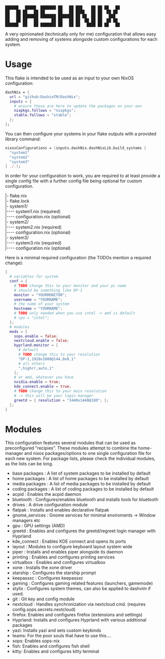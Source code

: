 ```
██████   █████  ███████ ██   ██ ███    ██ ██ ██   ██
██   ██ ██   ██ ██      ██   ██ ████   ██ ██  ██ ██
██   ██ ███████ ███████ ███████ ██ ██  ██ ██   ███
██   ██ ██   ██      ██ ██   ██ ██  ██ ██ ██  ██ ██
██████  ██   ██ ███████ ██   ██ ██   ████ ██ ██   ██
```

A very opinionated (technically only for me) configuration that allows easy adding and removing of systems alongside custom configurations for each system.

# Usage

This flake is intended to be used as an input to your own NixOS configuration:

```nix
dashNix = {
  url = "github:DashieTM/DashNix";
  inputs = {
    # ensure these are here to update the packages on your own
    nixpkgs.follows = "nixpkgs";
    stable.follows = "stable";
  };
};
```

You can then configure your systems in your flake outputs with a provided library command:

```nix
nixosConfigurations = (inputs.dashNix.dashNixLib.build_systems [
  "system1"
  "system2"
  "system3"
] ./.);
```

In order for your configuration to work, you are required to at least provide a single config file with a further config file being optional for custom configuration.

|- flake.nix\
|- flake.lock\
|- system1/\
|---- system1.nix (required)\
|---- configuration.nix (optional)\
|- system2/\
|---- system2.nix (required)\
|---- configuration.nix (optional)\
|- system3/\
|---- system3.nix (required)\
|---- configuration.nix (optional)

Here is a minimal required configuration (the TODOs mention a required change):
```nix
{
  # variables for system
  conf = {
    # TODO change this to your monitor and your pc name
    # should be something like DP-1
    monitor = "YOURMONITOR";
    username = "YOURNAME";
    # the name of your system
    hostname = "YOURNAME";
    # TODO only needed when you use intel -> amd is default
    # cpu = "intel";
  };
  # modules
  mods = {
    sops.enable = false;
    nextcloud.enable = false;
    hyprland.monitor = [
      # default
      # TODO change this to your resolution
      "DP-1,1920x1080@144,0x0,1"
      # all others
      ",highrr,auto,1"
    ];
    # or amd, whatever you have
    nvidia.enable = true;
    kde_connect.enable = true;
    # TODO change this to your main resolution
    # -> this will be your login manager
    greetd = { resolution = "3440x1440@180"; };
  };
}
```

# Modules

This configuration features several modules that can be used as preconfigured "recipies".
These modules attempt to combine the home-manager and nixos packages/options to one single configuration file for each new system.
For package lists, please check the individual modules, as the lists can be long.

- base packages : A list of system packages to be installed by default
- home packages : A list of home packages to be installed by default
- media packages : A list of media packages to be installed by default
- coding packages : A list of coding packages to be installed by default
- acpid : Enables the acpid daemon
- bluetooth : Configures/enables bluetooth and installs tools for bluetooth
- drives : A drive configuration module
- flatpak : Installs and enables declarative flatpak
- gnome_services : Gnome services for minimal enviroments -> Window managers etc
- gpu : GPU settings (AMD)
- greetd : Enables and configures the greetd/regreet login manager with Hyprland
- kde_connect : Enables KDE connect and opens its ports
- layout : Modules to configure keyboard layout system wide
- piper : Installs and enables piper alongside its daemon
- printing : Enables and configures printing services
- virtualbox : Enables and configures virtualbox
- xone : Installs the xone driver
- starship : Configures the starship prompt
- keepassxc : Configures keepassxc
- gaming : Configures gaming related features (launchers, gamemode)
- stylix : Configures system themes, can also be applied to dashvim if used.
- git : Git key and config module
- nextcloud : Handles synchronization via nextcloud cmd. (requires config.sops.secrets.nextcloud)
- firefox: Enables and configures firefox (extensions and settings)
- Hyprland: Installs and configures Hyprland with various additional packages
- yazi: Installs yazi and sets custom keybinds
- teams: For the poor souls that have to use this....
- sops: Enables sops-nix
- fish: Enables and configures fish shell
- kitty: Enables and configures kitty terminal
